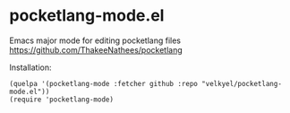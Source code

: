 # pocketlang-mode.el
Emacs major mode for editing pocketlang files
https://github.com/ThakeeNathees/pocketlang

Installation:
```
(quelpa '(pocketlang-mode :fetcher github :repo "velkyel/pocketlang-mode.el"))
(require 'pocketlang-mode)
```
